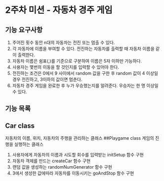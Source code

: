 # 2주차 미션 - 자동차 경주 게임
## 기능 요구사항
1. 주어진 횟수 동안 n대의 자동차는 전진 또는 멈출 수 있다.
2. 각 자동차에 이름을 부여할 수 있다. 전진하는 자동차를 출력할 때 자동차 이름을 같이 출력한다.
3. 자동차 이름은 쉼표(,)를 기준으로 구분하여 이름은 5자 이하만 가능하다.
4. 사용자는 몇번의 이동을 할 것인지를 입력할 수 있어야 한다.
5. 전진하는 조건은 0에서 9 사이에서 random 값을 구한 후 random 값이 4 이상일 경우 전진하고, 3이하의 값이면 멈춘다.
6. 자동차 경주 게임을 완료한 후 누가 우승했는지를 알려준다. 우승자는 한 명 이상일 수 있다.
## 기능 목록
## Car class
자동차의 이름, 위치, 자동차의 주행을 관리하는 클래스
##Playgame class
게임의 진행을 실행하는 클래스
1. 사용자에게 자동차의 이름과 시도할 회수를 입력받는 initSetup 함수 구현
2. 자동차 객체를 만드는 createCar 함수 구현
3. 랜덤 값을 생성하는 randomNumGenerator 함수 구현
4. 3에서 생성한 값에따라 자동차를 이동시키는 goAndStop 함수 구현